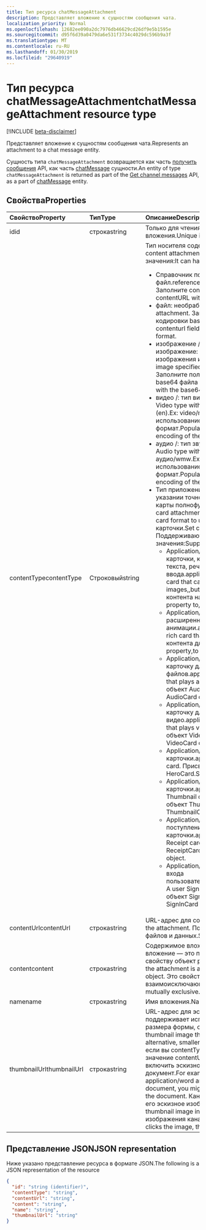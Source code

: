 ```yaml
---
title: Тип ресурса chatMessageAttachment
description: Представляет вложение к сущностям сообщения чата.
localization_priority: Normal
ms.openlocfilehash: 12682ee090a2dc7976db46629cd26df9e5b1595e
ms.sourcegitcommit: d95f6d39a0479da6e531f3734c4029dc596b9a3f
ms.translationtype: MT
ms.contentlocale: ru-RU
ms.lasthandoff: 01/30/2019
ms.locfileid: "29640919"
---
```

# <a name="chatmessageattachment-resource-type"></a><span data-ttu-id="e2132-103">Тип ресурса chatMessageAttachment</span><span class="sxs-lookup"><span data-stu-id="e2132-103">chatMessageAttachment resource type</span></span>

[!INCLUDE [beta-disclaimer](../../includes/beta-disclaimer.md)]

<span data-ttu-id="e2132-104">Представляет вложение к сущностям сообщения чата.</span><span class="sxs-lookup"><span data-stu-id="e2132-104">Represents an attachment to a chat message entity.</span></span>

<span data-ttu-id="e2132-105">Сущность типа `chatMessageAttachment` возвращается как часть [получить сообщения](../api/channel-list-messages.md) API, как часть [chatMessage](chatmessage.md) сущности.</span><span class="sxs-lookup"><span data-stu-id="e2132-105">An entity of type `chatMessageAttachment` is returned as part of the [Get channel messages](../api/channel-list-messages.md) API, as a part of [chatMessage](chatmessage.md) entity.</span></span>

## <a name="properties"></a><span data-ttu-id="e2132-106">Свойства</span><span class="sxs-lookup"><span data-stu-id="e2132-106">Properties</span></span>
| <span data-ttu-id="e2132-107">Свойство</span><span class="sxs-lookup"><span data-stu-id="e2132-107">Property</span></span>     | <span data-ttu-id="e2132-108">Тип</span><span class="sxs-lookup"><span data-stu-id="e2132-108">Type</span></span>   |<span data-ttu-id="e2132-109">Описание</span><span class="sxs-lookup"><span data-stu-id="e2132-109">Description</span></span>|
|:---------------|:--------|:----------|
|<span data-ttu-id="e2132-110">id</span><span class="sxs-lookup"><span data-stu-id="e2132-110">id</span></span>|<span data-ttu-id="e2132-111">строка</span><span class="sxs-lookup"><span data-stu-id="e2132-111">string</span></span>| <span data-ttu-id="e2132-112">Только для чтения.</span><span class="sxs-lookup"><span data-stu-id="e2132-112">Read-only.</span></span> <span data-ttu-id="e2132-113">Уникальный идентификатор вложения.</span><span class="sxs-lookup"><span data-stu-id="e2132-113">Unique id of the attachment.</span></span>|
|<span data-ttu-id="e2132-114">contentType</span><span class="sxs-lookup"><span data-stu-id="e2132-114">contentType</span></span>| <span data-ttu-id="e2132-115">Строковый</span><span class="sxs-lookup"><span data-stu-id="e2132-115">string</span></span> | <span data-ttu-id="e2132-116">Тип носителя содержимого вложения.</span><span class="sxs-lookup"><span data-stu-id="e2132-116">The media type of the content attachment.</span></span> <span data-ttu-id="e2132-117">Он может принимать следующие значения:</span><span class="sxs-lookup"><span data-stu-id="e2132-117">It can have the following values:</span></span> <br><ul><li><span data-ttu-id="e2132-118">Справочник по: вложение представляет ссылку на другой файл.</span><span class="sxs-lookup"><span data-stu-id="e2132-118">reference: Attachment is a link to another file.</span></span> <span data-ttu-id="e2132-119">Заполните contentURL со ссылкой на объект.</span><span class="sxs-lookup"><span data-stu-id="e2132-119">Populate the contentURL with the link to the object.</span></span><br></li><li><span data-ttu-id="e2132-120">файл: необработанные файла вложения.</span><span class="sxs-lookup"><span data-stu-id="e2132-120">file: Raw file attachment.</span></span> <span data-ttu-id="e2132-121">Заполните поля contenturl с использованием кодировки base64 файла данных: формат.</span><span class="sxs-lookup"><span data-stu-id="e2132-121">Populate the contenturl field with the base64 encoding of the file in data: format.</span></span><br></li><li><span data-ttu-id="e2132-122">изображение /: тип "изображение" с типом указываемое изображение: изображение/png, изображение/jpeg, изображения и gif.</span><span class="sxs-lookup"><span data-stu-id="e2132-122">image/: Image type with the type of the image specified ex: image/png, image/jpeg, image/gif.</span></span> <span data-ttu-id="e2132-123">Заполните поля contentUrl с использованием кодировки base64 файла данных: формат.</span><span class="sxs-lookup"><span data-stu-id="e2132-123">Populate the contentUrl field with the base64 encoding of the file in data: format.</span></span><br></li><li><span data-ttu-id="e2132-124">видео /: тип видео с помощью указанного формата.</span><span class="sxs-lookup"><span data-stu-id="e2132-124">video/: Video type with the format specified.</span></span> <span data-ttu-id="e2132-125">Пример: видео/MP4 (en).</span><span class="sxs-lookup"><span data-stu-id="e2132-125">Ex: video/mp4.</span></span> <span data-ttu-id="e2132-126">Заполните поля contentUrl с использованием кодировки base64 файла данных: формат.</span><span class="sxs-lookup"><span data-stu-id="e2132-126">Populate the contentUrl field with the base64 encoding of the file in data: format.</span></span><br></li><li><span data-ttu-id="e2132-127">аудио /: тип звука с помощью указанного формата.</span><span class="sxs-lookup"><span data-stu-id="e2132-127">audio/: Audio type with the format specified.</span></span> <span data-ttu-id="e2132-128">Пример: аудио/wmw.</span><span class="sxs-lookup"><span data-stu-id="e2132-128">Ex: audio/wmw.</span></span> <span data-ttu-id="e2132-129">Заполните поля contentUrl с использованием кодировки base64 файла данных: формат.</span><span class="sxs-lookup"><span data-stu-id="e2132-129">Populate the contentUrl field with the base64 encoding of the file in data: format.</span></span><br></li><li><span data-ttu-id="e2132-130">Тип приложения/карты: тип вложения с типом карточки указании точное карточки формат для использования карты полнофункциональные.</span><span class="sxs-lookup"><span data-stu-id="e2132-130">application/card type: Rich card attachment type with the card type specifying the exact card format to use.</span></span> <span data-ttu-id="e2132-131">Задайте содержимого в формате json карточки.</span><span class="sxs-lookup"><span data-stu-id="e2132-131">Set content with the json format of the card.</span></span> <span data-ttu-id="e2132-132">Поддерживаются для типа карты следующие значения:</span><span class="sxs-lookup"><span data-stu-id="e2132-132">Supported values for card type include:</span></span><br><ul><li><span data-ttu-id="e2132-133">Application/vnd.Microsoft.Card.Adaptive: расширенный карточки, которое может содержать любое сочетание текста, речи, изображений,, кнопки и поля ввода.</span><span class="sxs-lookup"><span data-stu-id="e2132-133">application/vnd.microsoft.card.adaptive: A rich card that can contain any combination of text, speech, images,,buttons, and input fields.</span></span> <span data-ttu-id="e2132-134">Присвойте свойству контента на объект AdaptiveCard.</span><span class="sxs-lookup"><span data-stu-id="e2132-134">Set the content property to,an AdaptiveCard object.</span></span></li><li><span data-ttu-id="e2132-135">Application/vnd.Microsoft.Card.Animation: расширенный карточку для воспроизведения анимации.</span><span class="sxs-lookup"><span data-stu-id="e2132-135">application/vnd.microsoft.card.animation: A rich card that plays animation.</span></span> <span data-ttu-id="e2132-136">Присвойте свойству контента для AnimationCardobject.</span><span class="sxs-lookup"><span data-stu-id="e2132-136">Set the content property,to an AnimationCardobject.</span></span></li><li><span data-ttu-id="e2132-137">Application/vnd.Microsoft.Card.Audio: расширенный карточку для воспроизведения звуковых файлов.</span><span class="sxs-lookup"><span data-stu-id="e2132-137">application/vnd.microsoft.card.audio: A rich card that plays audio files.</span></span> <span data-ttu-id="e2132-138">Присвойте свойству контента на объект AudioCard.</span><span class="sxs-lookup"><span data-stu-id="e2132-138">Set the content property,to an AudioCard object.</span></span></li><li><span data-ttu-id="e2132-139">Application/vnd.Microsoft.Card.Video: расширенный карточку для воспроизведения видео.</span><span class="sxs-lookup"><span data-stu-id="e2132-139">application/vnd.microsoft.card.video: A rich card that plays videos.</span></span> <span data-ttu-id="e2132-140">Присвойте свойству контента в объект VideoCard.</span><span class="sxs-lookup"><span data-stu-id="e2132-140">Set the content property,to a VideoCard object.</span></span></li><li><span data-ttu-id="e2132-141">Application/vnd.Microsoft.Card.Hero: герой карточки.</span><span class="sxs-lookup"><span data-stu-id="e2132-141">application/vnd.microsoft.card.hero: A Hero card.</span></span> <span data-ttu-id="e2132-142">Присвойте свойству контента в объект HeroCard.</span><span class="sxs-lookup"><span data-stu-id="e2132-142">Set the content property to a HeroCard object.</span></span></li><li><span data-ttu-id="e2132-143">Application/vnd.Microsoft.Card.Thumbnail: эскиз карточки.</span><span class="sxs-lookup"><span data-stu-id="e2132-143">application/vnd.microsoft.card.thumbnail: A Thumbnail card.</span></span> <span data-ttu-id="e2132-144">Присвойте свойству контента в объект ThumbnailCard.</span><span class="sxs-lookup"><span data-stu-id="e2132-144">Set the content property to a ThumbnailCard object.</span></span></li><li><span data-ttu-id="e2132-145">Application/vnd.Microsoft.com.Card.Receipt: поступления карточки.</span><span class="sxs-lookup"><span data-stu-id="e2132-145">application/vnd.microsoft.com.card.receipt: A Receipt card.</span></span> <span data-ttu-id="e2132-146">Присвойте свойству контента в объект ReceiptCard.</span><span class="sxs-lookup"><span data-stu-id="e2132-146">Set the content property to a ReceiptCard object.</span></span></li><li><span data-ttu-id="e2132-147">Application/vnd.Microsoft.com.Card.signin: карточки входа пользователя.</span><span class="sxs-lookup"><span data-stu-id="e2132-147">application/vnd.microsoft.com.card.signin: A user Sign In card.</span></span> <span data-ttu-id="e2132-148">Присвойте свойству контента в объект SignInCard.</span><span class="sxs-lookup"><span data-stu-id="e2132-148">Set the content property to a SignInCard object.</span></span></ul></ul>|
|<span data-ttu-id="e2132-149">contentUrl</span><span class="sxs-lookup"><span data-stu-id="e2132-149">contentUrl</span></span>|<span data-ttu-id="e2132-150">строка</span><span class="sxs-lookup"><span data-stu-id="e2132-150">string</span></span>|<span data-ttu-id="e2132-151">URL-адрес для содержимого вложения.</span><span class="sxs-lookup"><span data-stu-id="e2132-151">URL for the content of the attachment.</span></span> <span data-ttu-id="e2132-152">Поддерживаемые протоколы: http, https, файлов и данных.</span><span class="sxs-lookup"><span data-stu-id="e2132-152">Supported protocols: http, https, file and data.</span></span>|
|<span data-ttu-id="e2132-153">content</span><span class="sxs-lookup"><span data-stu-id="e2132-153">content</span></span>|<span data-ttu-id="e2132-154">строка</span><span class="sxs-lookup"><span data-stu-id="e2132-154">string</span></span>|<span data-ttu-id="e2132-155">Содержимое вложения.</span><span class="sxs-lookup"><span data-stu-id="e2132-155">The content of the attachment.</span></span> <span data-ttu-id="e2132-156">Если вложение — это полнофункциональный карточки, присвойте свойству объект расширенными возможностями карточки.</span><span class="sxs-lookup"><span data-stu-id="e2132-156">If the attachment is a rich card, set the property to the rich card object.</span></span> <span data-ttu-id="e2132-157">Это свойство и contentUrl являются взаимоисключающими.</span><span class="sxs-lookup"><span data-stu-id="e2132-157">This property and contentUrl are mutually exclusive.</span></span>|
|<span data-ttu-id="e2132-158">name</span><span class="sxs-lookup"><span data-stu-id="e2132-158">name</span></span>|<span data-ttu-id="e2132-159">строка</span><span class="sxs-lookup"><span data-stu-id="e2132-159">string</span></span>|<span data-ttu-id="e2132-160">Имя вложения.</span><span class="sxs-lookup"><span data-stu-id="e2132-160">Name of the attachment.</span></span>|
|<span data-ttu-id="e2132-161">thumbnailUrl</span><span class="sxs-lookup"><span data-stu-id="e2132-161">thumbnailUrl</span></span>| <span data-ttu-id="e2132-162">строка</span><span class="sxs-lookup"><span data-stu-id="e2132-162">string</span></span> |<span data-ttu-id="e2132-163">URL-адрес для эскиза, канал можно использовать, если он поддерживает использование альтернативных меньшего размера формы, содержимого или contentUrl.</span><span class="sxs-lookup"><span data-stu-id="e2132-163">URL to a a thumbnail image that the channel can use if it supports using an alternative, smaller form of content or contentUrl.</span></span> <span data-ttu-id="e2132-164">Например если вы contentType для приложения и word, поэтому значение contentUrl расположение документа Word, можно включить эскизное изображение, представляющий документ.</span><span class="sxs-lookup"><span data-stu-id="e2132-164">For example, if you set contentType to application/word and set contentUrl to the location of the Word document, you might include a thumbnail image that represents the document.</span></span> <span data-ttu-id="e2132-165">Канал может отображать вместо документа его эскизное изображение.</span><span class="sxs-lookup"><span data-stu-id="e2132-165">The channel could display the thumbnail image instead of the document.</span></span> <span data-ttu-id="e2132-166">При нажатии кнопки изображения канала будет откройте документ.</span><span class="sxs-lookup"><span data-stu-id="e2132-166">When the user clicks the image, the channel would open the document.</span></span>|

## <a name="json-representation"></a><span data-ttu-id="e2132-167">Представление JSON</span><span class="sxs-lookup"><span data-stu-id="e2132-167">JSON representation</span></span>
 <span data-ttu-id="e2132-168">Ниже указано представление ресурса в формате JSON.</span><span class="sxs-lookup"><span data-stu-id="e2132-168">The following is a JSON representation of the resource</span></span>

<!-- {
  "blockType": "resource",
  "optionalProperties": [
    "thumbnailUrl",
    "content",
    "contentUrl"
  ],
  "keyProperty": "id",
  "@odata.type": "microsoft.graph.chatMessageAttachment"
}-->

```json
{
  "id": "string (identifier)",
  "contentType": "string",
  "contentUrl": "string",
  "content": "string",
  "name": "string",
  "thumbnailUrl": "string"
}

```

<!-- uuid: 8fcb5dbc-d5aa-4681-8e31-b001d5168d79
2015-10-25 14:57:30 UTC -->
<!--
{
  "type": "#page.annotation",
  "description": "chat attachment resource",
  "keywords": "",
  "section": "documentation",
  "tocPath": "",
  "suppressions": [
    "Error: /api-reference/beta/resources/chatAttachment.md:\r\n      Exception processing links.\r\n    System.ArgumentException: Link Definition was null. Link text: !INCLUDE [beta-disclaimer](../../includes/beta-disclaimer.md)\r\n      at ApiDoctor.Validation.DocFile.get_LinkDestinations()\r\n      at ApiDoctor.Validation.DocSet.ValidateLinks(Boolean includeWarnings, String[] relativePathForFiles, IssueLogger issues, Boolean requireFilenameCaseMatch, Boolean printOrphanedFiles)"
  ]
}
-->
